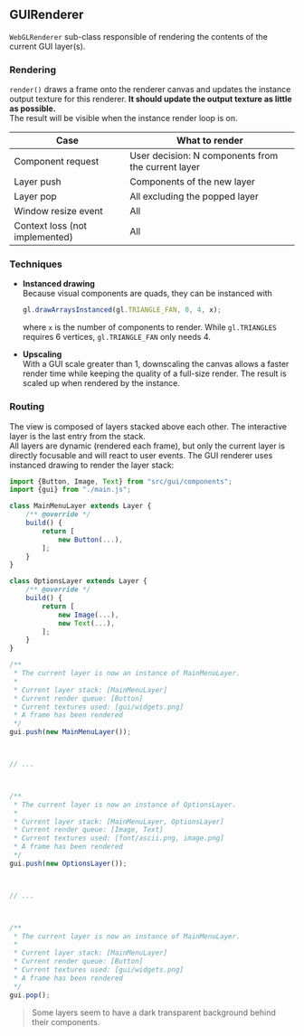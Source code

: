 ## GUIRenderer

`WebGLRenderer` sub-class responsible of rendering the contents of the current GUI layer(s).

### Rendering

`render()` draws a frame onto the renderer canvas and updates the instance output texture for this renderer. **It should update the output texture as little as possible.**  
The result will be visible when the instance render loop is on.

| Case | What to render |
| --- | --- |
| Component request | User decision: N components from the current layer |
| Layer push | Components of the new layer |
| Layer pop | All excluding the popped layer |
| Window resize event | All |
| Context loss (not implemented) | All |

### Techniques

- **Instanced drawing**  
Because visual components are quads, they can be instanced with

	```js
	gl.drawArraysInstanced(gl.TRIANGLE_FAN, 0, 4, x);
	```
	where `x` is the number of components to render. While `gl.TRIANGLES` requires 6 vertices, `gl.TRIANGLE_FAN` only needs 4.
- **Upscaling**  
With a GUI scale greater than 1, downscaling the canvas allows a faster render time while keeping the quality of a full-size render. The result is scaled up when rendered by the instance.

### Routing

The view is composed of layers stacked above each other. The interactive layer is the last entry from the stack.  
All layers are dynamic (rendered each frame), but only the current layer is directly focusable and will react to user events. The GUI renderer uses instanced drawing to render the layer stack:

```js
import {Button, Image, Text} from "src/gui/components";
import {gui} from "./main.js";

class MainMenuLayer extends Layer {
	/** @override */
	build() {
		return [
			new Button(...),
		];
	}
}

class OptionsLayer extends Layer {
	/** @override */
	build() {
		return [
			new Image(...),
			new Text(...),
		];
	}
}

/**
 * The current layer is now an instance of MainMenuLayer.
 * 
 * Current layer stack: [MainMenuLayer]
 * Current render queue: [Button]
 * Current textures used: [gui/widgets.png]
 * A frame has been rendered
 */
gui.push(new MainMenuLayer());



// ...



/**
 * The current layer is now an instance of OptionsLayer.
 * 
 * Current layer stack: [MainMenuLayer, OptionsLayer]
 * Current render queue: [Image, Text]
 * Current textures used: [font/ascii.png, image.png]
 * A frame has been rendered
 */
gui.push(new OptionsLayer());



// ...



/**
 * The current layer is now an instance of MainMenuLayer.
 * 
 * Current layer stack: [MainMenuLayer]
 * Current render queue: [Button]
 * Current textures used: [gui/widgets.png]
 * A frame has been rendered
 */
gui.pop();
```

> Some layers seem to have a dark transparent background behind their components.